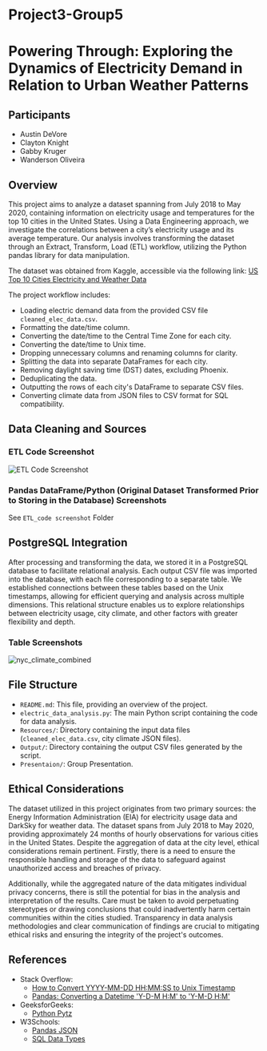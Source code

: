 # Project3-Group5
# Powering Through: Exploring the Dynamics of Electricity Demand in Relation to Urban Weather Patterns

## Participants
- Austin DeVore
- Clayton Knight
- Gabby Kruger
- Wanderson Oliveira

## Overview

This project aims to analyze a dataset spanning from July 2018 to May 2020, containing information on electricity usage and temperatures for the top 10 cities in the United States. Using a Data Engineering approach, we investigate the correlations between a city’s electricity usage and its average temperature. Our analysis involves transforming the dataset through an Extract, Transform, Load (ETL) workflow, utilizing the Python pandas library for data manipulation.

The dataset was obtained from Kaggle, accessible via the following link: [US Top 10 Cities Electricity and Weather Data](https://www.kaggle.com/datasets/shubhamkulkarni01/us-top-10-cities-electricity-and-weather-data)

The project workflow includes:

- Loading electric demand data from the provided CSV file `cleaned_elec_data.csv`.
- Formatting the date/time column.
- Converting the date/time to the Central Time Zone for each city.
- Converting the date/time to Unix time.
- Dropping unnecessary columns and renaming columns for clarity.
- Splitting the data into separate DataFrames for each city.
- Removing daylight saving time (DST) dates, excluding Phoenix.
- Deduplicating the data.
- Outputting the rows of each city's DataFrame to separate CSV files.
- Converting climate data from JSON files to CSV format for SQL compatibility.

## Data Cleaning and Sources

### ETL Code Screenshot
![ETL Code Screenshot](https://github.com/claytonmknight/Project3-Group5/assets/152826034/c0eea755-b144-407b-9564-99e177ebbecf)

### Pandas DataFrame/Python (Original Dataset Transformed Prior to Storing in the Database) Screenshots
See `ETL_code screenshot` Folder

## PostgreSQL Integration
After processing and transforming the data, we stored it in a PostgreSQL database to facilitate relational analysis. Each output CSV file was imported into the database, with each file corresponding to a separate table. We established connections between these tables based on the Unix timestamps, allowing for efficient querying and analysis across multiple dimensions. This relational structure enables us to explore relationships between electricity usage, city climate, and other factors with greater flexibility and depth.

### Table Screenshots
![nyc_climate_combined](https://github.com/claytonmknight/Project3-Group5/assets/152826034/57688754-1637-4869-b8d7-375d9108d680)

## File Structure

- `README.md`: This file, providing an overview of the project.
- `electric_data_analysis.py`: The main Python script containing the code for data analysis.
- `Resources/`: Directory containing the input data files (`cleaned_elec_data.csv`, city climate JSON files).
- `Output/`: Directory containing the output CSV files generated by the script.
- `Presentaion/`: Group Presentation.

## Ethical Considerations

The dataset utilized in this project originates from two primary sources: the Energy Information Administration (EIA) for electricity usage data and DarkSky for weather data. The dataset spans from July 2018 to May 2020, providing approximately 24 months of hourly observations for various cities in the United States. Despite the aggregation of data at the city level, ethical considerations remain pertinent. Firstly, there is a need to ensure the responsible handling and storage of the data to safeguard against unauthorized access and breaches of privacy. 

Additionally, while the aggregated nature of the data mitigates individual privacy concerns, there is still the potential for bias in the analysis and interpretation of the results. Care must be taken to avoid perpetuating stereotypes or drawing conclusions that could inadvertently harm certain communities within the cities studied. Transparency in data analysis methodologies and clear communication of findings are crucial to mitigating ethical risks and ensuring the integrity of the project's outcomes.

## References

- Stack Overflow: 
    - [How to Convert YYYY-MM-DD HH:MM:SS to Unix Timestamp](https://stackoverflow.com/questions/26352714/how-to-convert-yyyy-mm-dd-hhmmss-to-unix-timestamp)
    - [Pandas: Converting a Datetime 'Y-D-M H:M' to 'Y-M-D H:M'](https://stackoverflow.com/questions/65016116/pandas-converting-a-datetime-y-d-m-hm-to-y-m-d-hm)
- GeeksforGeeks: 
    - [Python Pytz](https://www.geeksforgeeks.org/python-pytz/)
- W3Schools:
    - [Pandas JSON](https://www.w3schools.com/python/pandas/pandas_json.asp)
    - [SQL Data Types](https://www.w3schools.com/sql/sql_datatypes.asp)
